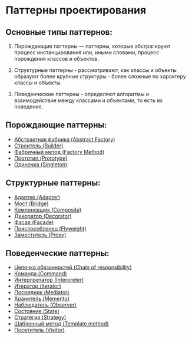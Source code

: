 # Паттерны проектирования

## Основные типы паттернов:

1. Порождающие паттерны — паттерны, которые абстрагируют процесс инстанцирования или, иными словами, процесс порождения классов и объектов.

2. Структурные паттерны - рассматривают, как классы и объекты образуют более крупные структуры - более сложные по характеру классы и объекты. 

3. Поведенческие паттерны - определяют алгоритмы и взаимодействие между классами и объектами, то есть их поведение. 

## Порождающие паттерны:

 - [Абстрактная фабрика (Abstract Factory)](./abstract_factory.md)
 - [Строитель (Builder)](./builder.md)
 - [Фабричный метод (Factory Method)](./factory_method.md)
 - [Прототип (Prototype)](./prototype.md)
 - [Одиночка (Singleton)](./singleton.md)

## Структурные паттерны:

 - [Адаптер (Adapter)](./adapter.md)
 - [Мост (Bridge)](./bridge.md)
 - [Компоновщик (Composite)](./composite.md)
 - [Декоратор (Decorator)](./decorator.md)
 - [Фасад (Facade)](./facade.md)
 - [Приспособленец (Flyweight)](./flyweight.md)
 - [Заместитель (Proxy)](./proxy.md)

## Поведенческие паттерны:

 - [Цепочка обязанностей (Chain of responsibility)](./chain.md)
 - [Команда (Command)](./command.md)
 - [Интерпретатор (Interpreter)](./interpreter.md)
 - [Итератор (Iterator)](./iterator.md)
 - [Посредник (Mediator)](./mediator.md)
 - [Хранитель (Memento)](./memento.md)
 - [Наблюдатель (Observer)](./observer.md)
 - [Состояние (State)](./state.md)
 - [Стратегия (Strategy)](./strategy.md)
 - [Шаблонный метод (Template method)](./template_method.md)
 - [Посетитель (Visitor)](./visitor.md)